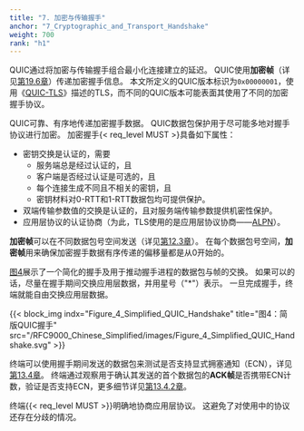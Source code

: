 ```yaml
---
title: "7. 加密与传输握手"
anchor: "7_Cryptographic_and_Transport_Handshake"
weight: 700
rank: "h1"
---
```


QUIC通过将加密与传输握手组合最小化连接建立的延迟。
QUIC使用**加密帧**（详见[第19.6章](#19.6_CRYPTO_Frames)）传递加密握手信息。
本文所定义的QUIC版本标识为`0x00000001`，使用《[QUIC-TLS](/RFC9001_Chinese_Translation)》描述的TLS，而不同的QUIC版本可能表面其使用了不同的加密握手协议。

QUIC可靠、有序地传递加密握手数据。
QUIC数据包保护用于尽可能多地对握手协议进行加密。
加密握手{< req_level MUST >}具备如下属性：
- 密钥交换是认证的，需要
    - 服务端总是经过认证的，且
    - 客户端是否经过认证是可选的，且
    - 每个连接生成不同且不相关的密钥，且
    - 密钥材料对0-RTT和1-RTT数据包均可提供保护。
- 双端传输参数值的交换是认证的，且对服务端传输参数提供机密性保护。
- 应用层协议的认证协商（为此，TLS使用的是应用层协议协商——[ALPN](https://www.rfc-editor.org/info/rfc7301)）。

**加密帧**可以在不同数据包号空间发送（详见[第12.3章](#12.3_Packet_Numbers)）。
在每个数据包号空间，**加密帧**用来确保加密握手数据有序传递的偏移量都是从0开始的。

[图4](#Figure_4_Simplified_QUIC_Handshake)展示了一个简化的握手及用于推动握手进程的数据包与帧的交换。
如果可以的话，尽量在握手期间交换应用层数据，并用星号（"\*"）表示。
一旦完成握手，终端就能自由交换应用层数据。

{{< block_img
indx="Figure_4_Simplified_QUIC_Handshake"
title="图4：简版QUIC握手"
src="/RFC9000_Chinese_Simplified/images/Figure_4_Simplified_QUIC_Handshake.svg" >}}

终端可以使用握手期间发送的数据包来测试是否支持显式拥塞通知（ECN），详见[第13.4章](#13.4_Explicit_Congestion_Notification)。
终端通过观察用于确认其发送的首个数据包的**ACK帧**是否携带ECN计数，验证是否支持ECN，更多细节详见[第13.4.2章](#13.4.2_ECN_Validation)。

终端{{< req_level MUST >}}明确地协商应用层协议。
这避免了对使用中的协议还存在分歧的情况。
